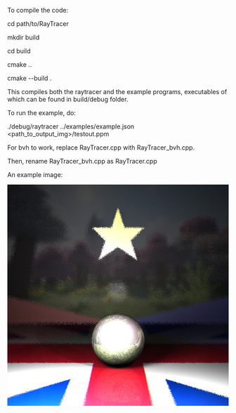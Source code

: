 To compile the code:

cd path/to/RayTracer

mkdir build

cd build

cmake ..

cmake --build .


This compiles both the raytracer and the example programs, executables of which can be found in build/debug folder.

To run the example, do:

./debug/raytracer ../examples/example.json <path_to_output_img>/testout.ppm

For bvh to work, replace RayTracer.cpp with RayTracer_bvh.cpp.

Then, rename RayTracer_bvh.cpp as RayTracer.cpp

An example image:

![alt text](https://github.com/Zspirates96/RayTracer/blob/main/final.jpg?raw=true)
